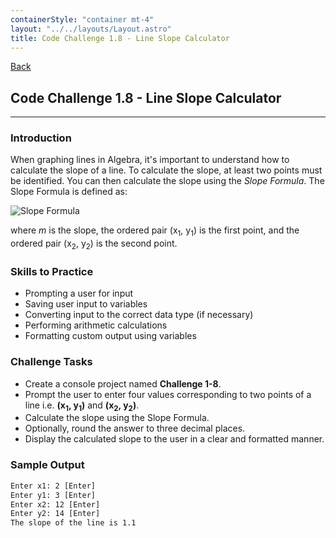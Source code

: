 ```yaml
---
containerStyle: "container mt-4"
layout: "../../layouts/Layout.astro"
title: Code Challenge 1.8 - Line Slope Calculator
---
```


<a href="/code-challenges/" class="btn btn-sm btn-outline-light mb-3">
  <i class="si-arrow-left"></i> Back
</a>

## Code Challenge 1.8 - Line Slope Calculator

---

### Introduction

When graphing lines in Algebra, it's important to understand how to calculate the slope of a line. To calculate the slope, at least two points must be identified. You can then calculate the slope using the _Slope Formula_. The Slope Formula is defined as:

<div class="my-5">

![Slope Formula](/courses/code-challenges/slope-formula.png)

</div>

where _m_ is the slope, the ordered pair (x<sub>1</sub>, y<sub>1</sub>) is the first point, and the ordered pair (x<sub>2</sub>, y<sub>2</sub>) is the second point.

### Skills to Practice

- Prompting a user for input
- Saving user input to variables
- Converting input to the correct data type (if necessary)
- Performing arithmetic calculations
- Formatting custom output using variables

### Challenge Tasks

- Create a console project named **Challenge 1-8**.
- Prompt the user to enter four values corresponding to two points of a line i.e. **(x<sub>1</sub>, y<sub>1</sub>)** and **(x<sub>2</sub>, y<sub>2</sub>)**.
- Calculate the slope using the Slope Formula.
- Optionally, round the answer to three decimal places.
- Display the calculated slope to the user in a clear and formatted manner.

### Sample Output

```txt
Enter x1: 2 [Enter]
Enter y1: 3 [Enter]
Enter x2: 12 [Enter]
Enter y2: 14 [Enter]
The slope of the line is 1.1
```

